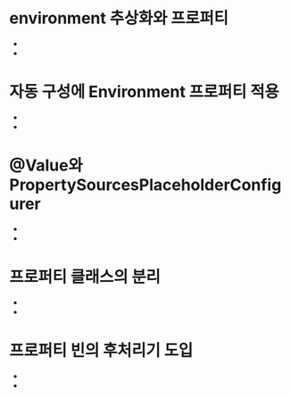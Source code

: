 # environment 추상화와 프로퍼티
-
-

# 자동 구성에 Environment 프로퍼티 적용
-
-

# @Value와 PropertySourcesPlaceholderConfigurer
-
-

# 프로퍼티 클래스의 분리
-
-

# 프로퍼티 빈의 후처리기 도입
-
-
